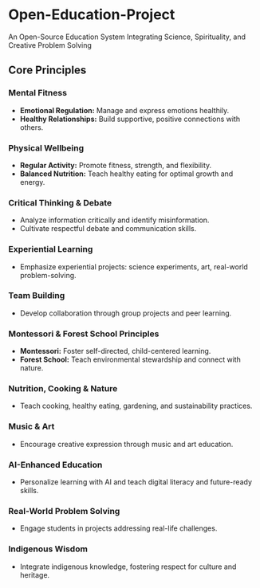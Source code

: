 # Open-Education-Project
An Open-Source Education System Integrating Science, Spirituality, and Creative Problem Solving 

## Core Principles

### Mental Fitness
- **Emotional Regulation:** Manage and express emotions healthily.  
- **Healthy Relationships:** Build supportive, positive connections with others.  

### Physical Wellbeing
- **Regular Activity:** Promote fitness, strength, and flexibility.  
- **Balanced Nutrition:** Teach healthy eating for optimal growth and energy.  

### Critical Thinking & Debate
- Analyze information critically and identify misinformation.  
- Cultivate respectful debate and communication skills.  

### Experiential Learning
- Emphasize experiential projects: science experiments, art, real-world problem-solving.  

### Team Building
- Develop collaboration through group projects and peer learning.  

### Montessori & Forest School Principles
- **Montessori:** Foster self-directed, child-centered learning.  
- **Forest School:** Teach environmental stewardship and connect with nature.  

### Nutrition, Cooking & Nature
- Teach cooking, healthy eating, gardening, and sustainability practices.  

### Music & Art
- Encourage creative expression through music and art education.  

### AI-Enhanced Education
- Personalize learning with AI and teach digital literacy and future-ready skills.  

### Real-World Problem Solving
- Engage students in projects addressing real-life challenges.  

### Indigenous Wisdom
- Integrate indigenous knowledge, fostering respect for culture and heritage.
